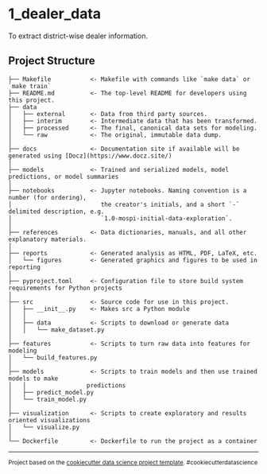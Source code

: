 1_dealer_data
==============================

To extract district-wise dealer information.

Project Structure
------------

    ├── Makefile           <- Makefile with commands like `make data` or `make train`
    ├── README.md          <- The top-level README for developers using this project.
    ├── data
    │   ├── external       <- Data from third party sources.
    │   ├── interim        <- Intermediate data that has been transformed.
    │   ├── processed      <- The final, canonical data sets for modeling.
    │   └── raw            <- The original, immutable data dump.
    │
    ├── docs               <- Documentation site if available will be generated using [Docz](https://www.docz.site/)
    │
    ├── models             <- Trained and serialized models, model predictions, or model summaries
    │
    ├── notebooks          <- Jupyter notebooks. Naming convention is a number (for ordering),
    │                         the creator's initials, and a short `-` delimited description, e.g.
    │                         `1.0-mospi-initial-data-exploration`.
    │
    ├── references         <- Data dictionaries, manuals, and all other explanatory materials.
    │
    ├── reports            <- Generated analysis as HTML, PDF, LaTeX, etc.
    │   └── figures        <- Generated graphics and figures to be used in reporting
    │
    ├── pyproject.toml     <- Configuration file to store build system requirements for Python projects
    │
    ├── src                <- Source code for use in this project.
    │   ├── __init__.py    <- Makes src a Python module
    │   │
    │   ├── data           <- Scripts to download or generate data
    │   │   └── make_dataset.py
    │
    ├── features           <- Scripts to turn raw data into features for modeling
    │   └── build_features.py
    │
    ├── models             <- Scripts to train models and then use trained models to make
    │   │                 predictions
    │   ├── predict_model.py
    │   └── train_model.py
    │
    ├── visualization      <- Scripts to create exploratory and results oriented visualizations
    │   └── visualize.py
    │
    └── Dockerfile         <- Dockerfile to run the project as a container
    
--------

<p><small>Project based on the <a target="_blank" href="https://drivendata.github.io/cookiecutter-data-science/">cookiecutter data science project template</a>. #cookiecutterdatascience</small></p>
